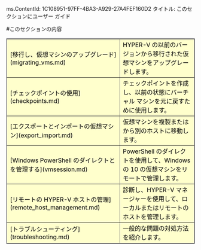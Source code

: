 ms.ContentId: 1C108951-97FF-4BA3-A929-27A4FEF160D2
タイトル: このセクションにユーザー ガイド

#このセクションの内容

<table border="1" style="background-color:FFFFCC;border-collapse:collapse;border:1px solid FFCC00;color:000000;width:100%" cellpadding="15" cellspacing="3">
<tr><td>
[移行し、仮想マシンのアップグレード](migrating_vms.md) </td><td>HYPER-V の以前のバージョンから移行された仮想マシンをアップグレードします。</td></tr>
<tr><td>
[チェックポイントの使用](checkpoints.md) </td><td>チェックポイントを作成し、以前の状態にバーチャル マシンを元に戻すために使用します。</td></tr>
<tr><td>
[エクスポートとインポートの仮想マシン](export_import.md) </td><td>仮想マシンを複製またはから別のホストに移動します。 </td></tr>
<tr><td>
[Windows PowerShell のダイレクトとを管理する](vmsession.md) </td><td>PowerShell のダイレクトを使用して、Windows の 10 の仮想マシンをリモートで管理します。 </td></tr>
<tr><td>
[リモートの HYPER-V ホストの管理](remote_host_management.md) </td><td> 診断し、HYPER-V マネージャーを使用して、ローカルまたはリモートのホストを管理します。 </td></tr>
<tr><td>
[トラブルシューティング](troubleshooting.md) </td><td> 一般的な問題の対処方法を紹介します。 </td></tr>
</table>







